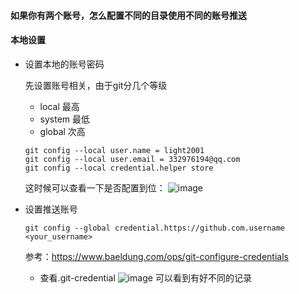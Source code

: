 #### 如果你有两个账号，怎么配置不同的目录使用不同的账号推送


#### 本地设置
- 设置本地的账号密码

  先设置账号相关，由于git分几个等级
  - local 最高
  - system 最低
  - global 次高
  ~~~
  git config --local user.name = light2001
  git config --local user.email = 332976194@qq.com
  git config --local credential.helper store
  ~~~
  这时候可以查看一下是否配置到位：
  ![image](https://github.com/light2001/MyDocs/assets/3821091/edeb1270-fdb0-44ae-8c82-d74921d0fa6f)

- 设置推送账号
  ~~~
  git config --global credential.https://github.com.username <your_username>
  ~~~

  参考：https://www.baeldung.com/ops/git-configure-credentials

  - 查看.git-credential
    ![image](https://github.com/light2001/MyDocs/assets/3821091/aafa77e7-1eee-47c2-bdd4-0b590eb73629)
    可以看到有好不同的记录
